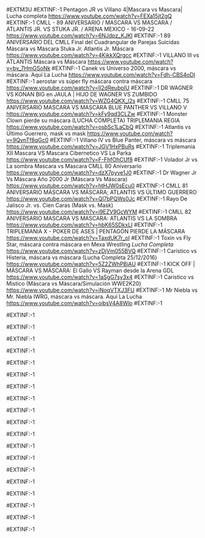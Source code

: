 #EXTM3U
#EXTINF:-1 Pentagon JR vs Villano 4|Mascara vs Mascara| Lucha completa
https://www.youtube.com/watch?v=FEXa15jt2gQ
#EXTINF:-1 CMLL - 89 ANIVERSARIO / MASCARA VS MASCARA / ATLANTIS JR. VS STUKA JR. / ARENA MEXICO - 16-09-22
https://www.youtube.com/watch?v=6NJdpz_KJKI
#EXTINF:-1 89 ANIVERSARIO DEL CMLL Final del Cuadrangular de Parejas Suicidas Máscara vs Máscara Stuka Jr. Atlantis Jr. Máscara
https://www.youtube.com/watch?v=4KikkXQrgcc
#EXTINF:-1 VILLANO III vs ATLANTIS Máscara vs Máscara
https://www.youtube.com/watch?v=bv_7HmGSoNk
#EXTINF:-1 Canek vs Universo 2000, máscara vs máscara. Aquí La Lucha
https://www.youtube.com/watch?v=Fdh-CBS4oDI
#EXTINF:-1 aerostar vs súper fly máscara contra máscara
https://www.youtube.com/watch?v=II2dReubpIU
#EXTINF:-1 DR WAGNER VS KONAN BIG en JAULA | HIJO DE WAGNER VS ZUMBIDO 
https://www.youtube.com/watch?v=WZG4QKX_l2s
#EXTINF:-1 CMLL 75 ANIVERSARIO MASCARA VS MASCARA BLUE PANTHER VS VILLANO V
https://www.youtube.com/watch?v=kFy9qd3CLZw
#EXTINF:-1 Monster Clown pierde su máscara (LUCHA COMPLETA) TRIPLEMANIA REGIA
https://www.youtube.com/watch?v=osbSc1LaCbQ
#EXTINF:-1 Atlantis vs Último Guerrero, mask vs mask
https://www.youtube.com/watch?v=9QvnTf8qGc0
#EXTINF:-1 Villano IV vs Blue Panter, máscara vs máscara
https://www.youtube.com/watch?v=JGV1HxPBuRs
#EXTINF:-1 Triplemania XII Mascara VS Mascara Cibernetico VS La Parka
https://www.youtube.com/watch?v=F-FhfOhCUf8
#EXTINF:-1 Volador Jr vs La sombra Mascara vs Mascara CMLL 80 Aniversario
https://www.youtube.com/watch?v=dzX7pyve1J0
#EXTINF:-1 Dr Wagner Jr Vs Máscara Año 2000 Jr (Máscara Vs Máscara)
https://www.youtube.com/watch?v=htHJW0sEcu0
#EXTINF:-1 CMLL 81 ANIVERSARIO MÁSCARA VS MÁSCARA; ATLANTIS VS ÚLTIMO GUERRERO
https://www.youtube.com/watch?v=Ql7bPQWs0Jc
#EXTINF:-1 Rayo De Jalisco Jr. vs. Cien Caras (Mask vs. Mask)
https://www.youtube.com/watch?v=i9EZV9GcWYM
#EXTINF:-1 CMLL 82 ANIVERSARIO MASCARA VS MASCARA: ATLANTIS VS LA SOMBRA
https://www.youtube.com/watch?v=hbK65SDkxLI
#EXTINF:-1 TRIPLEMANIA X - POKER DE ASES | PENTAGÓN PIERDE LA MÁSCARA
https://www.youtube.com/watch?v=TaxdUK7r_oI
#EXTINF:-1 Toxin vs Fly Star, máscara contra máscara en Mexa Wrestling *Lucha Completa*
https://www.youtube.com/watch?v=zDjVm055BVQ
#EXTINF:-1 Carístico vs Histeria, máscara vs máscara (Lucha Completa 25/12/2016)
https://www.youtube.com/watch?v=5Z2ZWhPBiAU
#EXTINF:-1 KICK OFF | MÁSCARA VS MÁSCARA: El Gallo VS Rayman desde la Arena GDL
https://www.youtube.com/watch?v=1aSgG7sy3x4
#EXTINF:-1 Caristico vs Mistico (Máscara vs Máscara/Simulación WWE2K20)
https://www.youtube.com/watch?v=iNoqVTXJ3FU
#EXTINF:-1 Mr Niebla vs Mr. Niebla IWRG, máscara vs máscara. Aquí La Lucha
https://www.youtube.com/watch?v=oibsV4A8Wlo
#EXTINF:-1

#EXTINF:-1

#EXTINF:-1

#EXTINF:-1

#EXTINF:-1

#EXTINF:-1

#EXTINF:-1

#EXTINF:-1

#EXTINF:-1

#EXTINF:-1

#EXTINF:-1

#EXTINF:-1

#EXTINF:-1

#EXTINF:-1

#EXTINF:-1

#EXTINF:-1

#EXTINF:-1

#EXTINF:-1

#EXTINF:-1

#EXTINF:-1
